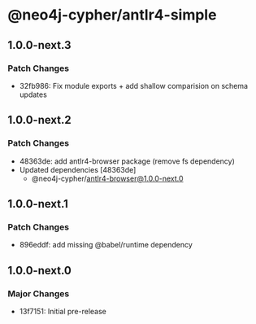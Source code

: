 # @neo4j-cypher/antlr4-simple

## 1.0.0-next.3

### Patch Changes

- 32fb986: Fix module exports + add shallow comparision on schema updates

## 1.0.0-next.2

### Patch Changes

- 48363de: add antlr4-browser package (remove fs dependency)
- Updated dependencies [48363de]
  - @neo4j-cypher/antlr4-browser@1.0.0-next.0

## 1.0.0-next.1

### Patch Changes

- 896eddf: add missing @babel/runtime dependency

## 1.0.0-next.0

### Major Changes

- 13f7151: Initial pre-release
